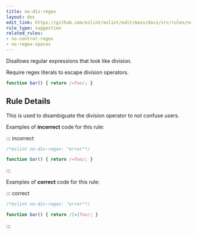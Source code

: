 ```yaml
---
title: no-div-regex
layout: doc
edit_link: https://github.com/eslint/eslint/edit/main/docs/src/rules/no-div-regex.md
rule_type: suggestion
related_rules:
- no-control-regex
- no-regex-spaces
---
```


<!--FIXABLE-->

Disallows regular expressions that look like division.

Require regex literals to escape division operators.

```js
function bar() { return /=foo/; }
```

## Rule Details

This is used to disambiguate the division operator to not confuse users.

Examples of **incorrect** code for this rule:

::: incorrect

```js
/*eslint no-div-regex: "error"*/

function bar() { return /=foo/; }
```

:::

Examples of **correct** code for this rule:

::: correct

```js
/*eslint no-div-regex: "error"*/

function bar() { return /[=]foo/; }
```

:::
